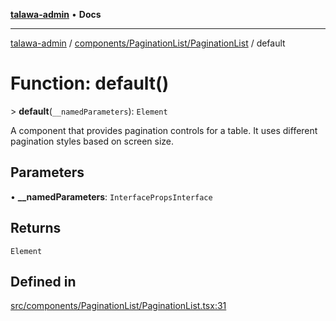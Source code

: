 [**talawa-admin**](../../../../README.md) • **Docs**

***

[talawa-admin](../../../../modules.md) / [components/PaginationList/PaginationList](../README.md) / default

# Function: default()

\> **default**(`__namedParameters`): `Element`

A component that provides pagination controls for a table.
It uses different pagination styles based on screen size.

## Parameters

• **\_\_namedParameters**: `InterfacePropsInterface`

## Returns

`Element`

## Defined in

[src/components/PaginationList/PaginationList.tsx:31](https://github.com/PalisadoesFoundation/talawa-admin/blob/3f6b41a67c6932f4c0bce6ffb822d4ef12ede8c8/src/components/PaginationList/PaginationList.tsx#L31)
